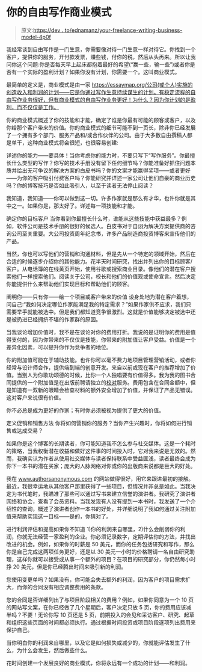# 你的自由写作商业模式

> 原文:[https://dev . to/ednamanz/your-freelance-writing-business-model-4p0f](https://dev.to/ednamanz/your-freelance-writing-business-model-4p0f)

我经常谈到自由写作是一门生意，你需要像对待一门生意一样对待它。你找到一个客户，提供你的服务，开付款发票，赚些钱，付你的税，然后从头再来。所以让我问你这个问题:你是否每天早上起床都抱着最好的希望(“赢一些，输一些”)或者你是否有一个实际的盈利计划？如果你没有计划，你需要一个。这叫商业模式。

最简单的定义是，商业模式是由一家 https://essaymap.org/公司(或个人)实施的创造收入和利润的计划——它是你通过写作生意持续谋生的计划。有稳定流程的自由写作业务很好，但有商业模式的自由写作业务更好！为什么？因为你计划的是盈利，而不仅仅是工作。

你的商业模式概述了你的技能和才能，确定了谁是你最有可能的顾客或客户，以及你给那个客户带来的价值。你的商业模式的细节可能不到一页长，除非你已经发展了一个拥有多个部门、服务产品和/或合作伙伴的公司。由于大多数自由撰稿人都是单干，这种商业模式将会很短，也很容易创建:

详述你的能力——要具体！当你考虑你的能力时，不要只写下“写作服务”。你最擅长什么类型的写作？你写的技术手册没有留下任何细节吗？你能准备好抓住问题本质并给出无可争议的解决方案的白皮书吗？你的文案才能赢得奖项——或者更好——为你的客户吸引付费客户吗？你能研究并详述一家公司让他们自豪的商业历史吗？你的博客技巧是否如此吸引人，以至于读者无法停止阅读？

我知道，我知道——你可以做到这一切。许多作家就是那么有才华，也许你就是其中之一。如果你是，那太好了。详述每一项技能和才能。

确定你的目标客户
当你看到你最擅长什么时，谁能从这些技能中获益最多？例如，软件公司是技术手册的很好的候选人。白皮书对于自诩为解决方案提供商的咨询公司至关重要。大公司投资周年纪念书，许多产品制造商投资博客来宣传他们的产品。

当然，你也可以写他们的营销和沟通材料，但是先从一个特定的领域开始，然后在合适的时候逐步介绍你的其他能力。花半天时间研究，找出并列出你的目标顾客/客户。从电话簿的在线黄页开始，使用谷歌或搜索商业目录。像他们的潜在客户搜索他们一样搜索他们。阅读关于公司，校长和他们的价值观或使命宣言。然后决定你能提供什么来帮助他们实现目标和帮助他们的顾客。

阐明你——只有你——给一个项目或客户带来的价值
设身处地为潜在客户着想，问自己:“我如何决定哪位作家能满足我的特定需求？”如果作家供不应求，我们只需要举手就能被选中。但是我们都知道竞争很激烈。这就是价值能够决定被选中还是被扔进已经拥挤不堪的作家群的原因。

当我谈论增加价值时，我不是在谈论对你的费用打折。我说的是证明你的费用是值得支付的，因为你带来的不仅仅是技能，你带来的附加值让客户受益。价值是一个差异化因素，可以提升你作为竞争者的地位。

你的附加值可能在于辅助技能。也许你可以毫不费力地项目管理营销活动，或者你经常与设计师合作，提供端到端的创意开发。来自以前或现在客户的推荐增加了价值。当别人为你歌功颂德的时候，比你一个人独唱要有价值得多。我为我的图书合同提供的一个附加值是在出版前聘请独立的[校对](https://en.wikipedia.org/wiki/Proofreading)服务。费用包含在合同金额中，但是知道有一双新的眼睛会检查材料的额外安全增加了价值，并保证了产品无错误。这对客户来说很有价值。

你不必总是成为更好的作家；有时你必须被视为提供了更大的价值。

定义促销和销售方法
你将如何营销你的服务？当你产生兴趣时，你将如何进行销售或达成交易？

如果你是这个博客的长期读者，你可能知道我不怎么参与社交媒体。这是一个耗时的策略，当我权衡潜在收益和做好这件事的时间投入时，它对我来说是无效的。然而，我确实认为作者从使用社交媒体与读者保持联系中受益匪浅，读者最终会成为你下一本书的潜在买家；庞大的人脉网络对你或你的出版商来说都是巨大的好处。

我在 www.authorsanonymous.com 的网站做得很好，用它来跟进最初的接触。最近，我很幸运地从其他客户那里获得了一些项目，但情况并非总是如此。当我决定为书代笔时，我瞄准了那些可以通过写书来建立信誉的演讲者。我研究了演讲者网络和协会，查看了会员资料。当我发现有人没有提到一本书时，我发送了一个介绍性的查询，概述了演讲者创作一本书的好处，并详细说明了我如何通过关注附加值来帮助实现这一目标——是的，你猜对了。

进行利润评估和提高如果你不知道 1)你的利润来自哪里，2)什么会削弱你的利润，你就无法经营一家盈利的企业。你必须记录数字，定期评估你的方法，并找出改进的机会。例如，如果你的时薪是 50 美元，而你的任务包括研究和写作，那么你是自己完成这两项任务更好，还是以 30 美元一小时的价格聘请一名自由研究助理，这样你就可以接受或从事一个额外的项目？在项目的研究部分，你仍然每小时挣 20 美元，但是你已经腾出时间来吸引新的利润。

您使用变更单吗？如果没有，你可能会失去额外的利润，因为客户的项目需求扩大，而你的合同没有相应调整费用的条款。

您的合同是否详细列出了与项目阶段相关的费用？例如，如果你同意为一个 10 页的网站写文案，在你已经做了几个星期后，客户决定只放 5 页，你的费用应该减半吗？不要！无论你写 10 页还是 5 页，前期投入的会见和采访客户、研究、起草和组织这些页面的时间都必须执行。通过根据时间投资或项目阶段逐项列出费用来保护自己。

当你明白你的利润来自哪里，以及它是如何损失或减少的，你就能评估发生了什么，为什么会发生，然后做些什么。

花时间创建一个发展良好的商业模式，你将永远有一个成功的计划——和利润。
